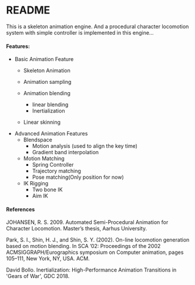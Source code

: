 # README

This is a skeleton animation engine. And a procedural character locomotion system with simple controller is implemented in this engine...



#### Features:

* Basic Animation Feature
  * Skeleton Animation
  * Animation sampling
  * Animation blending
    - linear blending
    - Inertialization

  * Linear skinning
* Advanced Animation Features
  * Blendspace
    * Motion analysis (used to align the key time)
    * Gradient band interpolation
  * Motion Matching
    * Spring Controller
    * Trajectory matching
    * Pose matching(Only position for now)
  * IK Rigging
    * Two bone IK
    * Aim IK



#### References

JOHANSEN, R. S. 2009. Automated Semi-Procedural Animation for Character Locomotion. Master’s thesis, Aarhus University. 

Park, S. I., Shin, H. J., and Shin, S. Y. (2002). On-line locomotion generation based on motion blending. In SCA ’02: Proceedings of the 2002 ACMSIGGRAPH/Eurographics symposium on Computer animation, pages 105–111, New York, NY, USA. ACM.

David Bollo. Inertialization: High-Performance Animation Transitions in 'Gears of War', GDC 2018. 

